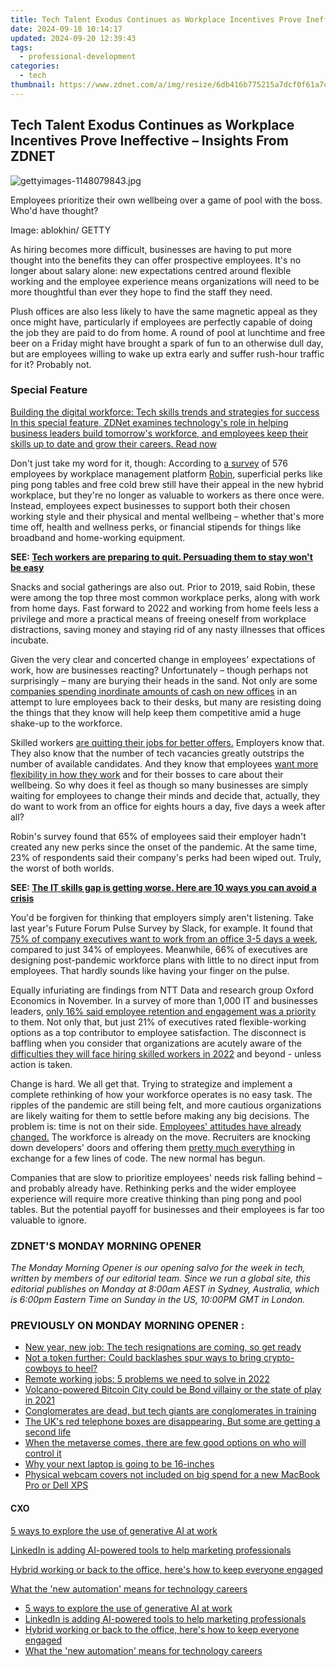 ```yaml
---
title: Tech Talent Exodus Continues as Workplace Incentives Prove Ineffective – Insights From ZDNET
date: 2024-09-18 10:14:17
updated: 2024-09-20 12:39:43
tags:
  - professional-development
categories:
  - tech
thumbnail: https://www.zdnet.com/a/img/resize/6db416b775215a7dcf0f61a7c7f031ff21dcb3b6/2022/02/04/155eb3ee-4644-4335-abc5-2cb13aaa6b38/gettyimages-1148079843.jpg?width=278&height=156&fit=crop&auto=webp
---
```


## Tech Talent Exodus Continues as Workplace Incentives Prove Ineffective – Insights From ZDNET

![gettyimages-1148079843.jpg](https://www.zdnet.com/a/img/resize/3618c0db7784b9d62e5275310bc0a848094a522a/2022/02/04/155eb3ee-4644-4335-abc5-2cb13aaa6b38/gettyimages-1148079843.jpg?auto=webp&width=1280)

Employees prioritize their own wellbeing over a game of pool with the boss. Who'd have thought?

Image: ablokhin/ GETTY

As hiring becomes more difficult, businesses are having to put more thought into the benefits they can offer prospective employees. It's no longer about salary alone: new expectations centred around flexible working and the employee experience means organizations will need to be more thoughtful than ever they hope to find the staff they need.

Plush offices are also less likely to have the same magnetic appeal as they once might have, particularly if employees are perfectly capable of doing the job they are paid to do from home. A round of pool at lunchtime and free beer on a Friday might have brought a spark of fun to an otherwise dull day, but are employees willing to wake up extra early and suffer rush-hour traffic for it? Probably not.

### Special Feature

[Building the digital workforce: Tech skills trends and strategies for success In this special feature, ZDNet examines technology's role in helping business leaders build tomorrow's workforce, and employees keep their skills up to date and grow their careers.  Read now](https://www.zdnet.com/topic/building-the-digital-workforce-tech-skills-trends-and-strategies-for-success/)

Don't just take my word for it, though: According to [a survey](https://robinpowered.com/library/how-employee-perks-have-evolved-to-meet-hybrid-needs) of 576 employees by workplace management platform [Robin,](http://www.robinpowered.com) superficial perks like ping pong tables and free cold brew still have their appeal in the new hybrid workplace, but they're no longer as valuable to workers as there once were. Instead, employees expect businesses to support both their chosen working style and their physical and mental wellbeing – whether that's more time off, health and wellness perks, or financial stipends for things like broadband and home-working equipment.

**SEE: [Tech workers are preparing to quit. Persuading them to stay won't be easy](https://www.zdnet.com/article/tech-workers-are-preparing-to-quit-persuading-them-stay-wont-be-easy/)**

Snacks and social gatherings are also out. Prior to 2019, said Robin, these were among the top three most common workplace perks, along with work from home days. Fast forward to 2022 and working from home feels less a privilege and more a practical means of freeing oneself from workplace distractions, saving money and staying rid of any nasty illnesses that offices incubate. 

Given the very clear and concerted change in employees' expectations of work, how are businesses reacting? Unfortunately – though perhaps not surprisingly – many are burying their heads in the sand. Not only are some [companies spending inordinate amounts of cash on new offices](https://www.zdnet.com/article/google-is-spending-1bn-on-its-offices-didnt-they-get-the-remote-work-memo/) in an attempt to lure employees back to their desks, but many are resisting doing the things that they know will help keep them competitive amid a huge shake-up to the workforce. 

Skilled workers [are quitting their jobs for better offers.](https://www.zdnet.com/article/tech-workers-warned-they-were-going-to-quit-now-the-problem-is-spiralling-out-of-control/) Employers know that. They also know that the number of tech vacancies greatly outstrips the number of available candidates. And they know that employees [want more flexibility in how they work](https://www.zdnet.com/article/software-developers-say-theyre-happier-working-from-home-but-its-still-far-from-perfect/) and for their bosses to care about their wellbeing. So why does it feel as though so many businesses are simply waiting for employees to change their minds and decide that, actually, they do want to work from an office for eights hours a day, five days a week after all?

Robin's survey found that 65% of employees said their employer hadn't created any new perks since the onset of the pandemic. At the same time, 23% of respondents said their company's perks had been wiped out. Truly, the worst of both worlds.

**SEE: [The IT skills gap is getting worse. Here are 10 ways you can avoid a crisis](https://www.zdnet.com/article/the-it-skills-gap-is-getting-worse-here-are-10-ways-you-can-avoid-a-crisis)**

You'd be forgiven for thinking that employers simply aren't listening. Take last year's Future Forum Pulse Survey by Slack, for example. It found that [75% of company executives want to work from an office 3-5 days a week,](https://www.zdnet.com/article/remote-working-jobs-disaster-looms-as-managers-refuse-to-listen/) compared to just 34% of employees. Meanwhile, 66% of executives are designing post-pandemic workforce plans with little to no direct input from employees. That hardly sounds like having your finger on the pulse.

Equally infuriating are findings from NTT Data and research group Oxford Economics in November. In a survey of more than 1,000 IT and businesses leaders, [only 16% said employee retention and engagement was a priority](https://www.zdnet.com/article/managers-arent-worried-about-keeping-their-it-workers-happy-thats-bad-for-everyone/) to them. Not only that, but just 21% of executives rated flexible-working options as a top contributor to employee satisfaction. The disconnect is baffling when you consider that organizations are acutely aware of the [difficulties they will face hiring skilled workers in 2022](https://www.zdnet.com/article/finding-developers-is-going-to-be-your-biggest-hiring-headache-this-year/) and beyond - unless action is taken.

Change is hard. We all get that. Trying to strategize and implement a complete rethinking of how your workforce operates is no easy task. The ripples of the pandemic are still being felt, and more cautious organizations are likely waiting for them to settle before making any big decisions. The problem is: time is not on their side. [Employees' attitudes have already changed.](https://www.zdnet.com/article/remote-work-developers-arent-planning-to-go-back-to-the-office/) The workforce is already on the move. Recruiters are knocking down developers' doors and offering them [pretty much everything](https://www.zdnet.com/article/tech-salaries-just-hit-record-highs-but-nearly-half-of-workers-still-feel-underpaid/) in exchange for a few lines of code. The new normal has begun. 

Companies that are slow to prioritize employees' needs risk falling behind – and probably already have. Rethinking perks and the wider employee experience will require more creative thinking than ping pong and pool tables. But the potential payoff for businesses and their employees is far too valuable to ignore.

### ZDNET'S MONDAY MORNING OPENER 

_The Monday Morning Opener is our opening salvo for the week in tech, written by members of our editorial team. Since we run a global site, this editorial publishes on Monday at 8:00am AEST in Sydney, Australia, which is 6:00pm Eastern Time on Sunday in the US, 10:00PM GMT in London._

### PREVIOUSLY ON MONDAY MORNING OPENER : 

* [New year, new job: The tech resignations are coming, so get ready](https://www.zdnet.com/article/new-year-new-job-the-tech-resignations-are-coming-so-get-ready/)
* [Not a token further: Could backlashes spur ways to bring crypto-cowboys to heel?](https://www.zdnet.com/article/not-a-token-further-could-backlashes-spur-ways-to-bring-crypto-cowboys-to-heel/)
* [Remote working jobs: 5 problems we need to solve in 2022](https://www.zdnet.com/article/remote-working-jobs-5-problems-we-need-to-solve-in-2022/)
* [Volcano-powered Bitcoin City could be Bond villainy or the state of play in 2021](https://www.zdnet.com/article/volcano-powered-bitcoin-city-could-be-bond-villainy-or-the-state-of-play-in-2021/)
* [Conglomerates are dead, but tech giants are conglomerates in training](https://www.zdnet.com/article/conglomerates-are-dead-but-tech-giants-are-conglomerates-in-training/)
* [The UK's red telephone boxes are disappearing. But some are getting a second life](https://www.zdnet.com/article/the-street-finds-its-own-uses-for-things-even-the-uks-classic-red-telephone-boxes/)
* [When the metaverse comes, there are few good options on who will control it](https://www.zdnet.com/article/when-the-metaverse-comes-there-are-few-good-options-on-who-will-control-it/)
* [Why your next laptop is going to be 16-inches](https://www.zdnet.com/article/why-your-next-laptop-is-going-to-be-16-inches/)
* [Physical webcam covers not included on big spend for a new MacBook Pro or Dell XPS](https://www.zdnet.com/article/physical-webcam-covers-not-included-on-big-spend-for-a-new-macbook-pro-or-dell-xps/)

#### CXO

[5 ways to explore the use of generative AI at work](https://www.zdnet.com/article/6-ways-business-leaders-are-exploring-generative-ai-at-work/ "5 ways to explore the use of generative AI at work")

[LinkedIn is adding AI-powered tools to help marketing professionals](https://www.zdnet.com/article/linkedin-is-adding-ai-powered-tools-to-help-marketing-professionals/ "LinkedIn is adding AI-powered tools to help marketing professionals")

[Hybrid working or back to the office, here's how to keep everyone engaged](https://www.zdnet.com/article/hybrid-working-or-back-to-the-office-heres-how-to-keep-everyone-engaged/ "Hybrid working or back to the office, here's how to keep everyone engaged")

[What the 'new automation' means for technology careers](https://www.zdnet.com/article/what-the-new-automation-means-for-technology-careers/ "What the 'new automation' means for technology careers")

* [5 ways to explore the use of generative AI at work](https://www.zdnet.com/article/6-ways-business-leaders-are-exploring-generative-ai-at-work/ "5 ways to explore the use of generative AI at work")
* [LinkedIn is adding AI-powered tools to help marketing professionals](https://www.zdnet.com/article/linkedin-is-adding-ai-powered-tools-to-help-marketing-professionals/ "LinkedIn is adding AI-powered tools to help marketing professionals")
* [Hybrid working or back to the office, here's how to keep everyone engaged](https://www.zdnet.com/article/hybrid-working-or-back-to-the-office-heres-how-to-keep-everyone-engaged/ "Hybrid working or back to the office, here's how to keep everyone engaged")
* [What the 'new automation' means for technology careers](https://www.zdnet.com/article/what-the-new-automation-means-for-technology-careers/ "What the 'new automation' means for technology careers")

<ins class="adsbygoogle"
     style="display:block"
     data-ad-format="autorelaxed"
     data-ad-client="ca-pub-7571918770474297"
     data-ad-slot="1223367746"></ins>



<ins class="adsbygoogle"
     style="display:block"
     data-ad-client="ca-pub-7571918770474297"
     data-ad-slot="8358498916"
     data-ad-format="auto"
     data-full-width-responsive="true"></ins>
